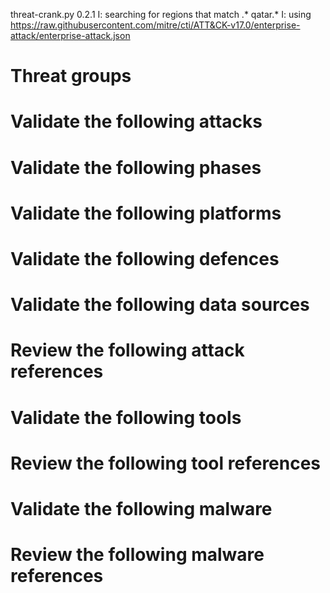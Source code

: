 threat-crank.py 0.2.1
I: searching for regions that match .* qatar.*
I: using https://raw.githubusercontent.com/mitre/cti/ATT&CK-v17.0/enterprise-attack/enterprise-attack.json
# Threat groups


# Validate the following attacks


# Validate the following phases


# Validate the following platforms


# Validate the following defences


# Validate the following data sources


# Review the following attack references


# Validate the following tools


# Review the following tool references


# Validate the following malware


# Review the following malware references


